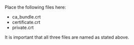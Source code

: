 Place the following files here:
- ca_bundle.crt
- certificate.crt
- private.crt

It is important that all three files are named as stated above.